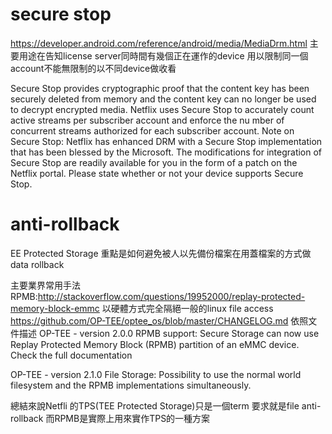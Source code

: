 # secure stop

https://developer.android.com/reference/android/media/MediaDrm.html
主要用途在告知license server同時間有幾個正在運作的device
用以限制同一個account不能無限制的以不同device做收看

Secure Stop provides cryptographic proof that the content key has been securely deleted from memory and the content key can no longer be used to decrypt encrypted media. Netflix uses Secure Stop to accurately count active streams per subscriber account and enforce the nu
mber of concurrent streams authorized for each subscriber account.
Note on Secure Stop: Netflix has enhanced DRM with a Secure Stop implementation that has been blessed by the Microsoft. The modifications for integration of Secure Stop are readily available for you in the form of a patch on the Netflix portal.
Please state whether or not your device supports Secure Stop.

# anti-rollback
EE Protected Storage
重點是如何避免被人以先備份檔案在用蓋檔案的方式做data rollback

主要業界常用手法
RPMB:http://stackoverflow.com/questions/19952000/replay-protected-memory-block-emmc
以硬體方式完全隔絕一般的linux file access
https://github.com/OP-TEE/optee_os/blob/master/CHANGELOG.md
依照文件描述
OP-TEE - version 2.0.0
RPMB support: Secure Storage can now use Replay Protected Memory Block (RPMB) partition of an eMMC device. Check the full documentation

OP-TEE - version 2.1.0
File Storage: Possibility to use the normal world filesystem and the RPMB implementations simultaneously.

總結來說Netfli 的TPS(TEE Protected Storage)只是一個term
要求就是file anti-rollback
而RPMB是實際上用來實作TPS的一種方案


